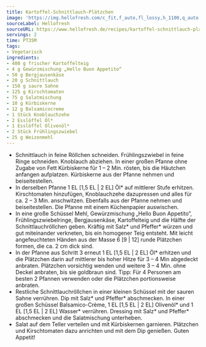 ```yaml
---
title: Kartoffel-Schnittlauch-Plätzchen
image: 'https://img.hellofresh.com/c_fit,f_auto,fl_lossy,h_1100,q_auto,w_2600/hellofresh_s3/image/kartoffel-schnittlauch-platzchen-97c4a33a.jpg'
sourceLabel: Hellofresh
sourceURL: https://www.hellofresh.de/recipes/kartoffel-schnittlauch-platzchen-6242da266beec813af7f8596
servings: 2
time: PT35M
tags:
- Vegetarisch
ingredients:
- 400 g frischer Kartoffelteig
- 4 g Gewürzmischung „Hello Buon Appetito“
- 50 g Bergjausenkäse
- 20 g Schnittlauch
- 150 g saure Sahne
- 125 g Kirschtomaten
- 75 g Salatmischung
- 10 g Kürbiskerne
- 12 g Balsamicocreme
- 1 Stück Knoblauchzehe
- 2 Esslöffel Öl*
- 1 Esslöffel Olivenöl*
- 2 Stück Frühlingszwiebel
- 25 g Weizenmehl
---
```


- Schnittlauch in feine Röllchen schneiden. Frühlingszwiebel in feine Ringe schneiden. Knoblauch abziehen. In einer großen Pfanne ohne Zugabe von Fett Kürbiskerne für 1 – 2 Min. rösten, bis die Häutchen anfangen aufplatzen. Kürbiskerne aus der Pfanne nehmen und beiseitestellen.
- In derselben Pfanne 1 EL [1,5 EL | 2 EL] Öl\* auf mittlerer Stufe erhitzen.  Kirschtomaten hinzufügen, Knoblauchzehe dazupressen und alles für ca. 2 – 3 Min. anschwitzen. Ebenfalls aus der Pfanne nehmen und beiseitestellen.  Die Pfanne mit einem Küchenpapier auswischen.
- In eine große Schüssel Mehl, Gewürzmischung „Hello Buon Appetito”, Frühlingszwiebelringe, Bergjausenkäse, Kartoffelteig und die Hälfte der Schnittlauchröllchen geben.  Kräftig mit Salz\* und Pfeffer\* würzen und gut miteinander verkneten, bis ein homogener Teig entsteht. Mit leicht angefeuchteten Händen aus der Masse 6 [9 | 12] runde Plätzchen formen, die ca. 2 cm dick sind.
- In der Pfanne aus Schritt 3 erneut 1 EL [1,5 EL | 2 EL] Öl\* erhitzen und die Plätzchen darin auf mittlerer bis hoher Hitze für 3 – 4 Min abgedeckt anbraten. Plätzchen vorsichtig wenden und weitere 3 – 4 Min. ohne Deckel anbraten, bis sie goldbraun sind.  Tipp: Für 4 Personen am besten 2 Pfannen verwenden oder die Plätzchen portionsweise anbraten.
- Restliche Schnittlauchröllchen in einer kleinen Schüssel mit der sauren Sahne verrühren.  Dip mit Salz\* und Pfeffer\* abschmecken.  In einer großen Schüssel Balsamico-Crème, 1 EL [1,5 EL | 2 EL] Olivenöl\* und 1 EL [1,5 EL | 2 EL] Wasser\* verrühren.  Dressing mit Salz\* und Pfeffer\* abschmecken und die Salatmischung unterheben.
- Salat auf dem Teller verteilen und mit Kürbiskernen garnieren.  Plätzchen und Kirschtomaten dazu anrichten und mit dem Dip genießen.  Guten Appetit!
